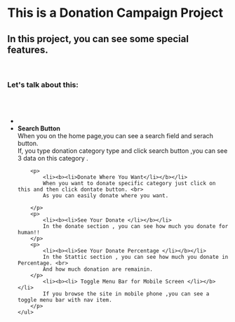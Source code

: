    <h1>This is a Donation Campaign Project</h1>
    <h2>In this project, you can see some special features.</h2><br>
    <h3>Let's talk about this:</h3> <br> <br>
    <ul>
        <p>
            <li><b><li>Search Button</li></b></li>
            When you on the home page,you can see a search field and serach button. <br>
            If, you type donation category type and click search button ,you can see 3 data on this category .
        </p>

        <p>
            <li><b><li>Donate Where You Want</li></b></li>
            When you want to donate specific category just click on this and then click dontate button. <br>
            As you can easily donate where you want.

        </p>
        <p>
            <li><b><li>See Your Donate </li></b></li>
            In the donate section , you can see how much you donate for human!!
        </p>
        <p>
            <li><b><li>See Your Donate Percentage </li></b></li>
            In the Stattic section , you can see how much you donate in Percentage. <br>
            And how much donation are remainin.
        </p>
            <li><b><li> Toggle Menu Bar for Mobile Screen </li></b></li>
            If you browse the site in mobile phone ,you can see a toggle menu bar with nav item.
        </p>
    </ul>

